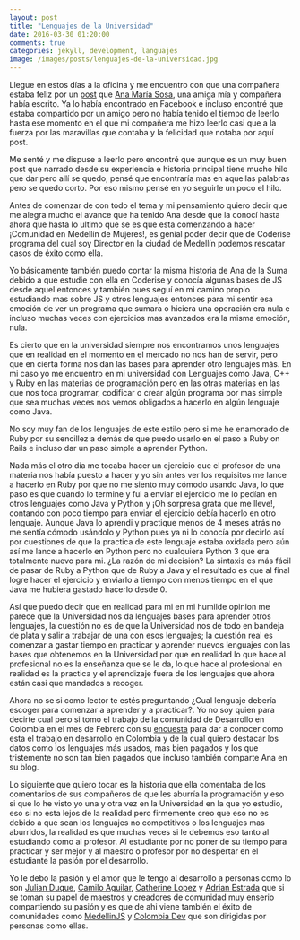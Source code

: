 ```yaml
---
layout: post
title: "Lenguajes de la Universidad"
date: 2016-03-30 01:20:00
comments: true
categories: jekyll, development, languajes
image: /images/posts/lenguajes-de-la-universidad.jpg
---
```


Llegue en estos días a la oficina y me encuentro con que una compañera estaba feliz por un [post](http://anamariasosa.com/blog/la-universidad "Ana's post") que [Ana María Sosa](https://twitter.com/anamariasosam "Ana's twitter"), una amiga mía y compañera había escrito. Ya lo había encontrado en Facebook e incluso encontré que estaba compartido por un amigo pero no había tenido el tiempo de leerlo hasta ese momento en el que mi compañera me hizo leerlo casi que a la fuerza por las maravillas que contaba y la felicidad que notaba por aquí post.

Me senté y me dispuse a leerlo pero encontré que aunque es un muy buen post que narrado desde su experiencia e historia principal tiene mucho hilo que dar pero allí se quedo, pensé que encontraría mas en aquellas palabras pero se quedo corto. Por eso mismo pensé en yo seguirle un poco el hilo.

Antes de comenzar de con todo el tema y mi pensamiento quiero decir que me alegra mucho el avance que ha tenido Ana desde que la conocí hasta ahora que hasta lo ultimo que se es que esta comenzando a hacer ¡Comunidad en Medellín de Mujeres!, es genial poder decir que de Coderise programa del cual soy Director en la ciudad de Medellín podemos rescatar casos de éxito como ella.

Yo básicamente también puedo contar la misma historia de Ana de la Suma debido a que estudie con ella en Coderise y conocía algunas bases de JS desde aquel entonces y también pues seguí en mi camino propio estudiando mas sobre JS y otros lenguajes entonces para mi sentir esa emoción de ver un programa que sumara o hiciera una operación era nula e incluso muchas veces con ejercicios mas avanzados era la misma emoción, nula.

Es cierto que en la universidad siempre nos encontramos unos lenguajes que en realidad en el momento en el mercado no nos han de servir, pero que en cierta forma nos dan las bases para aprender otro lenguajes más. En mi caso yo me encuentro en mi universidad con Lenguajes como Java, C++ y Ruby en las materias de programación pero en las otras materias en las que nos toca programar, codificar o crear algún programa por mas simple que sea muchas veces nos vemos obligados a hacerlo en algún lenguaje como Java.

No soy muy fan de los lenguajes de este estilo pero si me he enamorado de Ruby por su sencillez a demás de que puedo usarlo en el paso a Ruby on Rails e incluso dar un paso simple a aprender Python.

Nada más el otro día me tocaba hacer un ejercicio que el profesor de una materia nos había puesto a hacer y yo sin antes ver los requisitos me lance a hacerlo en Ruby por que no me siento muy cómodo usando Java, lo que paso es que cuando lo termine y fui a enviar el ejercicio me lo pedían en otros lenguajes como Java y Python y ¡Oh sorpresa grata que me lleve!, contando con poco tiempo para enviar el ejercicio debía hacerlo en otro lenguaje. Aunque Java lo aprendi y practique menos de 4 meses atrás no me sentía cómodo usándolo y Python pues ya ni lo conocía por decirlo así por cuestiones de que la practica de este lenguaje estaba oxidada pero aún así me lance a hacerlo en Python pero no cualquiera Python 3 que era totalmente nuevo para mi. ¿La razón de mi decisión? La sintaxis es más fácil de pasar de Ruby a Python que de Ruby a Java y el resultado es que al final logre hacer el ejercicio y enviarlo a tiempo con menos tiempo en el que Java me hubiera gastado hacerlo desde 0.

Así que puedo decir que en realidad para mi en mi humilde opinion me parece que la Universidad nos da lenguajes bases para aprender otros lenguajes, la cuestión no es de que la Universidad nos de todo en bandeja de plata y salir a trabajar de una con esos lenguajes; la cuestión real es comenzar a gastar tiempo en practicar y aprender nuevos lenguajes con las bases que obtenemos en la Universidad por que en realidad lo que hace al profesional no es la enseñanza que se le da, lo que hace al profesional en realidad es la practica y el aprendizaje fuera de los lenguajes que ahora están casi que mandados a recoger.

Ahora no se si como lector te estés preguntando ¿Cual lenguaje debería escoger para comenzar a aprender y a practicar?. Yo no soy quien para decirte cual pero si tomo el trabajo de la comunidad de Desarrollo en Colombia en el mes de Febrero con su [encuesta](https://medium.com/colombia-dev/an%C3%A1lisis-encuesta-salarios-desarrolladores-colombiadev-2016-9969a621ec39#.aie2a4rnp "Colombia Dev Survey") para dar a conocer como esta el trabajo en desarrollo en Colombia y de la cual quiero destacar los datos como los lenguajes más usados, mas bien pagados y los que tristemente no son tan bien pagados que incluso también comparte Ana en su blog.

Lo siguiente que quiero tocar es la historia que ella comentaba de los comentarios de sus compañeros de que les aburría la programación y eso si que lo he visto yo una y otra vez en la Universidad en la que yo estudio, eso si no esta lejos de la realidad pero firmemente creo que eso no es debido a que sean los lenguajes no competitivos o los lenguajes mas aburridos, la realidad es que muchas veces si le debemos eso tanto al estudiando como al profesor. Al estudiante por no poner de su tiempo para practicar y ser mejor y al maestro o profesor por no despertar en el estudiante la pasión por el desarrollo.

Yo le debo la pasión y el amor que le tengo al desarrollo a personas como lo son [Julian Duque](https://twitter.com/julian_duque "Julian's twitter"), [Camilo Aguilar](https://github.com/c4milo "Camilo's twitter"), [Catherine Lopez](https://twitter.com/lopezcatherine "Catherine's twitter") y [Adrian Estrada](https://twitter.com/edsadr "Adrian's twitter") que si se toman su papel de maestros y creadores de comunidad muy enserio compartiendo su pasión y es que de ahi viene también el éxito de comunidades como [MedellinJS](http://medellinjs.org/ "Medellin Javascript Community") y [Colombia Dev](https://github.com/colombia-dev "Colombia Dev Community") que son dirigidas por personas como ellas.